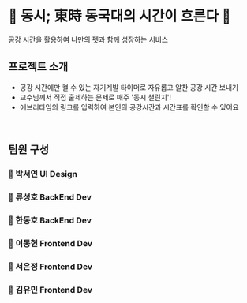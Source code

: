 # 🔸 동시; 東時 동국대의 시간이 흐른다 🔸
공강 시간을 활용하여 나만의 펫과 함께 성장하는 서비스
<br>

## 프로젝트 소개

- 공강 시간에만 켤 수 있는 자기계발 타이머로 자유롭고 알찬 공강 시간 보내기
- 교수님께서 직접 출제하는 문제로 매주 '동시 챌린지'!
- 에브리타임의 링크를 입력하여 본인의 공강시간과 시간표를 확인할 수 있어요
   
<br>

## 팀원 구성

### 🎨 박서연 UI Design
### 🔸 류성호 BackEnd Dev
### 📙 한동호 BackEnd Dev
### 🚚 이동현 Frontend Dev
### 🥕 서은정 Frontend Dev
### 🍊 김유민 Frontend Dev

